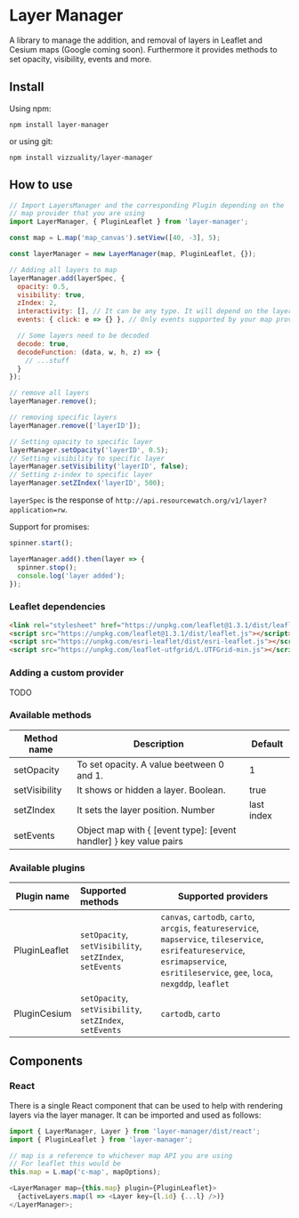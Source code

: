 # Layer Manager

A library to manage the addition, and removal of layers in Leaflet and Cesium maps (Google coming soon). Furthermore it provides methods to set opacity, visibility, events and more.

## Install

Using npm:

`npm install layer-manager`

or using git:

`npm install vizzuality/layer-manager`

## How to use

```js
// Import LayersManager and the corresponding Plugin depending on the
// map provider that you are using
import LayerManager, { PluginLeaflet } from 'layer-manager';

const map = L.map('map_canvas').setView([40, -3], 5);

const layerManager = new LayerManager(map, PluginLeaflet, {});

// Adding all layers to map
layerManager.add(layerSpec, {
  opacity: 0.5,
  visibility: true,
  zIndex: 2,
  interactivity: [], // It can be any type. It will depend on the layer provider
  events: { click: e => {} }, // Only events supported by your map provider

  // Some layers need to be decoded
  decode: true,
  decodeFunction: (data, w, h, z) => {
    // ...stuff
  }
});

// remove all layers
layerManager.remove();

// removing specific layers
layerManager.remove(['layerID']);

// Setting opacity to specific layer
layerManager.setOpacity('layerID', 0.5);
// Setting visibility to specific layer
layerManager.setVisibility('layerID', false);
// Setting z-index to specific layer
layerManager.setZIndex('layerID', 500);

```

`layerSpec` is the response of `http://api.resourcewatch.org/v1/layer?application=rw`.

Support for promises:

```js
spinner.start();

layerManager.add().then(layer => {
  spinner.stop();
  console.log('layer added');
});

```

### Leaflet dependencies
```html
<link rel="stylesheet" href="https://unpkg.com/leaflet@1.3.1/dist/leaflet.css" />
<script src="https://unpkg.com/leaflet@1.3.1/dist/leaflet.js"></script>
<script src="https://unpkg.com/esri-leaflet/dist/esri-leaflet.js"></script>
<script src="https://unpkg.com/leaflet-utfgrid/L.UTFGrid-min.js"></script>

```

### Adding a custom provider

TODO


### Available methods

| Method name      | Description                                                       | Default    |
| ---------------- | ----------------------------------------------------------------- | ---------- |
| setOpacity       | To set opacity. A value beetween 0 and 1.                         | 1          |
| setVisibility    | It shows or hidden a layer. Boolean.                              | true       |
| setZIndex        | It sets the layer position. Number                                | last index |
| setEvents        | Object map with { [event type]: [event handler] } key value pairs |            |


### Available plugins

| Plugin name      | Supported methods                                       | Supported providers                                                                                                                                                                   |
| ---------------- | :------------------------------------------------------ | ------------------------------------------------------------------------------------------------------------------------------------------------------------------------------------- |
| PluginLeaflet    | `setOpacity`, `setVisibility`, `setZIndex`, `setEvents` | `canvas`, `cartodb`, `carto`, `arcgis`, `featureservice`, `mapservice`, `tileservice`, `esrifeatureservice`, `esrimapservice`, `esritileservice`, `gee`, `loca`, `nexgddp`, `leaflet` |
| PluginCesium     | `setOpacity`, `setVisibility`, `setZIndex`, `setEvents` | `cartodb`, `carto`                                                                                                                                                                    |


## Components

### React

There is a single React component that can be used to help with rendering layers via the layer manager. It can be imported and used as follows:

```js
import { LayerManager, Layer } from 'layer-manager/dist/react';
import { PluginLeaflet } from 'layer-manager';

// map is a reference to whichever map API you are using
// For leaflet this would be
this.map = L.map('c-map', mapOptions);

<LayerManager map={this.map} plugin={PluginLeaflet}>
  {activeLayers.map(l => <Layer key={l.id} {...l} />)}
</LayerManager>;

```
